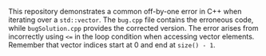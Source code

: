 This repository demonstrates a common off-by-one error in C++ when iterating over a `std::vector`. The `bug.cpp` file contains the erroneous code, while `bugSolution.cpp` provides the corrected version.  The error arises from incorrectly using `<=` in the loop condition when accessing vector elements. Remember that vector indices start at 0 and end at `size() - 1`. 
